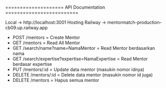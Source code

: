 ==================== API Documentation =========================

Local -> http://localhost:3001
Hosting Railway -> mentormatch-production-cb09.up.railway.app

- POST /mentors = Create Mentor 
- GET /mentors = Read All Mentor
- GET /search/name?name=NamaMentor = Read Mentor berdasarkan nama
- GET /search/expertise?expertise=NamaExpertise = Read Mentor berdasar expertise
- PUT /mentors/:id = Update data mentor (masukin nomor idnya)
- DELETE /mentors/:id = Delete data mentor (masukin nomor id juga)
- DELETE /mentors = Hapus semua mentor
